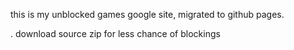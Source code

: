 this is my unblocked games google site, migrated to github pages.

















.
download source zip for less chance of blockings
